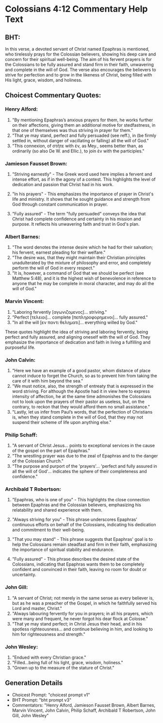 # Colossians 4:12 Commentary Help Text

## BHT:
In this verse, a devoted servant of Christ named Epaphras is mentioned, who tirelessly prays for the Colossian believers, showing his deep care and concern for their spiritual well-being. The aim of his fervent prayers is for the Colossians to be fully assured and stand firm in their faith, unwavering and complete in the will of God. The verse also encourages the believers to strive for perfection and to grow in the likeness of Christ, being filled with His light, grace, wisdom, and holiness.

## Choicest Commentary Quotes:
### Henry Alford:
1. "By mentioning Epaphras’s anxious prayers for them, he works further on their affections, giving them an additional motive for stedfastness, in that one of themselves was thus striving in prayer for them."
2. "That ye may stand, perfect and fully persuaded (see reff.), in (be firmly settled in, without danger of vacillating or falling) all the will of God."
3. "This connexion, of στῆτε with ἐν, as Mey., seems better than, as ordinarily (so also De W. and Ellic.), to join ἐν with the participles."

### Jamieson Fausset Brown:
1. "Striving earnestly" - The Greek word used here implies a fervent and intense effort, as if in the agony of a contest. This highlights the level of dedication and passion that Christ had in his work. 

2. "In his prayers" - This emphasizes the importance of prayer in Christ's life and ministry. It shows that he sought guidance and strength from God through constant communication in prayer. 

3. "Fully assured" - The term "fully persuaded" conveys the idea that Christ had complete confidence and certainty in his mission and purpose. It reflects his unwavering faith and trust in God's plan.

### Albert Barnes:
1. "The word denotes the intense desire which he had for their salvation; his fervent, earnest pleading for their welfare."
2. "The desire was, that they might maintain their Christian principles unadulterated by the mixture of philosophy and error, and completely perform the will of God in every respect."
3. "It is, however, a command of God that we should be perfect (see Matthew 5:48), and it is the highest wish of benevolence in reference to anyone that he may be complete in moral character, and may do all the will of God."

### Marvin Vincent:
1. "Laboring fervently [αγωνιζομενος]... striving." 
2. "Perfect [τελειοι]... complete [πεπληροφορημενοι]... fully assured." 
3. "In all the will [εν παντι θεληματι]... everything willed by God."

These quotes highlight the idea of striving and laboring fervently, being perfect and fully assured, and aligning oneself with the will of God. They emphasize the importance of dedication and faith in living a fulfilling and purposeful life.

### John Calvin:
1. "Here we have an example of a good pastor, whom distance of place cannot induce to forget the Church, so as to prevent him from taking the care of it with him beyond the sea."
2. "We must notice, also, the strength of entreaty that is expressed in the word striving. For although the Apostle had it in view here to express intensity of affection, he at the same time admonishes the Colossians not to look upon the prayers of their pastor as useless, but, on the contrary, to reckon that they would afford them no small assistance."
3. "Lastly, let us infer from Paul’s words, that the perfection of Christians is, when they stand complete in the will of God, that they may not suspend their scheme of life upon anything else."

### Philip Schaff:
1. "A servant of Christ Jesus... points to exceptional services in the cause of the gospel on the part of Epaphras." 
2. "The wrestling prayer was due to the zeal of Epaphras and to the danger of the Colossian Church."
3. "The purpose and purport of the 'prayers'... 'perfect and fully assured in all the will of God'... indicates the sphere of their completeness and confidence."

### Archibald T Robertson:
1. "Epaphras, who is one of you" - This highlights the close connection between Epaphras and the Colossian believers, emphasizing his relatability and shared experience with them.

2. "Always striving for you" - This phrase underscores Epaphras' continuous efforts on behalf of the Colossians, indicating his dedication and commitment to their well-being.

3. "That you may stand" - This phrase suggests that Epaphras' goal is to help the Colossians remain steadfast and firm in their faith, emphasizing the importance of spiritual stability and endurance.

4. "Fully assured" - This phrase describes the desired state of the Colossians, indicating that Epaphras wants them to be completely confident and convinced in their faith, leaving no room for doubt or uncertainty.

### John Gill:
1. "A servant of Christ; not merely in the same sense as every believer is, but as he was a preacher of the Gospel, in which he faithfully served his Lord and master, Christ."
2. "Always labouring fervently for you in prayers; in all his prayers, which were many and frequent, he never forgot his dear flock at Colosse."
3. "That ye may stand perfect; in Christ Jesus their head, and in his spotless righteousness... and continue believing in him, and looking to him for righteousness and strength."

### John Wesley:
1. "Endued with every Christian grace."
2. "Filled...being full of his light, grace, wisdom, holiness."
3. "Grown up to the measure of the stature of Christ."


## Generation Details
- Choicest Prompt: "choicest prompt v1"
- BHT Prompt: "bht prompt v3"
- Commentators: "Henry Alford, Jamieson Fausset Brown, Albert Barnes, Marvin Vincent, John Calvin, Philip Schaff, Archibald T Robertson, John Gill, John Wesley"
